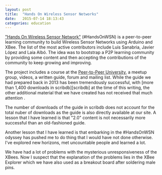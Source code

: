 ```yaml
---
layout: post
title:  "Hands On Wireless Sensor Networks"
date:   2015-07-14 18:13:43
categories: education
---
```


["Hands On Wireless Sensor Network"][web] (#HandsOnWSN) is a peer-to-peer learning community to build Wireless Sensor Networks using Arduino and XBee. The list of the most active contributors include Luis Sanabria, Javier López and Laia Albó. The idea was to bootstrap a P2P learning community by providing some content and then accepting the contributions of the community to keep growing and improving.

The project includes a course at the [Peer-to-Peer University][P2PU], a meetup group, videos, a written guide, forum and mailing list.
While the guide we had prepared back in 2013 has been tremendously successful, with [more than 1,400 downloads in scribdb][scribdb] at the time of this writing, the other additional material that we have created has not received that much attention .

The number of downloads of the guide in scribdb does not account for the total nuber of downloads as the guide is also directly available at our site.
A lesson that I have learned is that "2.0" content is not necessarily more successful than an old-fashioned guide.

Another lesson that I have learned is that embarking in the #HandsOnWSN odyssey has pushed me to do thing that I would have not done otherwise. I've explored new horizons, met uncountable people and learned a lot.

We have had a lot of problems with the mysterious unresponsiveness of the XBees.
Now I suspect that the explanation of the problems lies in the XBee Explorer which we have also used as a breakout board after soldering male pins.

[web]:    http://HandsOnWSN.org
[P2PU]:    http://p2pu.org
[sribdb]:   http://www.scribd.com/doc/156136472/A-course-on-Wireless-Sensor-Networks-WSNs
